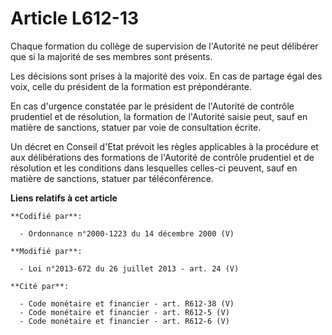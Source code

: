 # Article L612-13

Chaque formation du collège de supervision de l'Autorité ne peut délibérer que si la majorité de ses membres sont présents. 

Les décisions sont prises à la majorité des voix. En cas de partage égal des voix, celle du président de la formation est
prépondérante. 

En cas d'urgence constatée par le président de l'Autorité de contrôle prudentiel et de résolution, la formation de l'Autorité
saisie peut, sauf en matière de sanctions, statuer par voie de consultation écrite. 

Un décret en Conseil d'Etat prévoit les règles applicables à la procédure et aux délibérations des formations de l'Autorité
de contrôle prudentiel et de résolution et les conditions dans lesquelles celles-ci peuvent, sauf en matière de sanctions,
statuer par téléconférence.

**Liens relatifs à cet article**

	**Codifié par**:

	  - Ordonnance n°2000-1223 du 14 décembre 2000 (V)

	**Modifié par**:

	  - Loi n°2013-672 du 26 juillet 2013 - art. 24 (V)

	**Cité par**:

	  - Code monétaire et financier - art. R612-38 (V)
	  - Code monétaire et financier - art. R612-5 (V)
	  - Code monétaire et financier - art. R612-6 (V)
